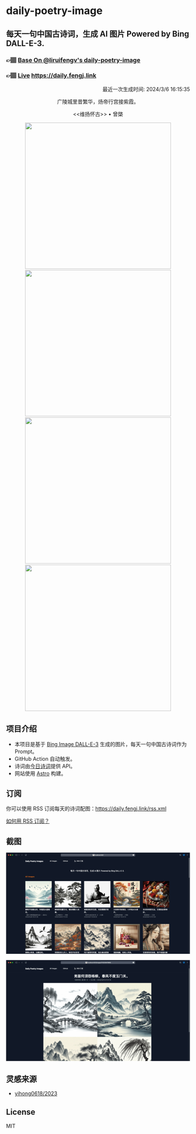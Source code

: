 
# daily-poetry-image

## 每天一句中国古诗词，生成 AI 图片 Powered by Bing DALL-E-3.

### 👉🏽 [Base On @liruifengv's daily-poetry-image](https://github.com/liruifengv/daily-poetry-image)

### 👉🏽 [Live](https://daily.fengj.link) https://daily.fengj.link

<p align="right">
  最近一次生成时间: 2024/3/6 16:15:35
</p>
<p align="center">
广陵城里昔繁华，炀帝行宫接紫霞。
</p>
<p align="center">
<<维扬怀古>> • 曾棨
</p>
<p align="center">
<img src="https://tse2.mm.bing.net/th/id/OIG4.1iDI61Gair5rjWleheO6" height="400" width="400" />
<img src="https://tse3.mm.bing.net/th/id/OIG4.bE_TISF1vxbrfPGikDnC" height="400" width="400" />
<img src="https://tse1.mm.bing.net/th/id/OIG4.mJZe.102wCcX_TrFiOe9" height="400" width="400" />
<img src="https://tse3.mm.bing.net/th/id/OIG4.dnGgP_9tHo7uCAdAeszu" height="400" width="400" />
</p>

## 项目介绍

-   本项目是基于 [Bing Image DALL-E-3](https://www.bing.com/images/create) 生成的图片，每天一句中国古诗词作为 Prompt。
-   GitHub Action 自动触发。
-   诗词由[今日诗词](https://www.jinrishici.com/)提供 API。
-   网站使用 [Astro](https://astro.build) 构建。

## 订阅

你可以使用 RSS 订阅每天的诗词配图：https://daily.fengj.link/rss.xml

[如何用 RSS 订阅？](https://zhuanlan.zhihu.com/p/55026716)

## 截图

![图片列表](./screenshots/Snipaste_2023-12-28_21-00-26.png)

![图片详情](./screenshots/Snipaste_2023-12-28_21-00-53.png)

## 灵感来源

-   [yihong0618/2023](https://github.com/yihong0618/2023)

## License

MIT
